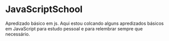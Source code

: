 # JavaScriptSchool
Apredizado básico em js.
Aqui estou colcando alguns apredizados básicos em JavaScript para estudo pessoal e para relembrar sempre que necessário.
